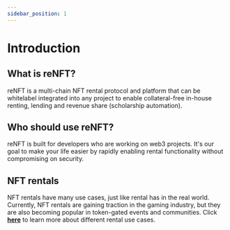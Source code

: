 ```yaml
---
sidebar_position: 1
---
```


# Introduction

## **What is reNFT?**

reNFT is a multi-chain NFT rental protocol and platform that can be whitelabel integrated into any project to enable collateral-free in-house renting, lending and revenue share (scholarship automation).

## Who should use reNFT?
reNFT is built for developers who are working on web3 projects. It's our goal to make your life easier by rapidly enabling rental functionality without compromising on security.

## **NFT rentals**

NFT rentals have many use cases, just like rental has in the real world. Currently, NFT rentals are gaining traction in the gaming industry, but they are also becoming popular in token-gated events and communities. Click [**here**](Getting-started/rental-use-cases.md) to learn more about different rental use cases.
